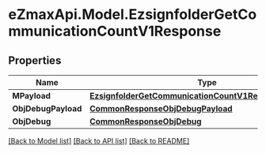 
# eZmaxApi.Model.EzsignfolderGetCommunicationCountV1Response

## Properties

Name | Type | Description | Notes
------------ | ------------- | ------------- | -------------
**MPayload** | [**EzsignfolderGetCommunicationCountV1ResponseMPayload**](EzsignfolderGetCommunicationCountV1ResponseMPayload.md) |  | 
**ObjDebugPayload** | [**CommonResponseObjDebugPayload**](CommonResponseObjDebugPayload.md) |  | [optional] 
**ObjDebug** | [**CommonResponseObjDebug**](CommonResponseObjDebug.md) |  | [optional] 

[[Back to Model list]](../README.md#documentation-for-models)
[[Back to API list]](../README.md#documentation-for-api-endpoints)
[[Back to README]](../README.md)

